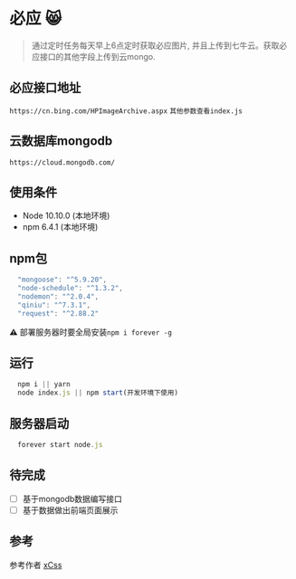 # 必应 :smile_cat:
> 通过定时任务每天早上6点定时获取必应图片, 并且上传到七牛云。获取必应接口的其他字段上传到云mongo.

## 必应接口地址
`https://cn.bing.com/HPImageArchive.aspx` `其他参数查看index.js`

## 云数据库mongodb
`https://cloud.mongodb.com/`

## 使用条件
- Node 10.10.0 (本地环境)
- npm 6.4.1 (本地环境)

## npm包
```js
  "mongoose": "^5.9.20",
  "node-schedule": "^1.3.2",
  "nodemon": "^2.0.4",
  "qiniu": "^7.3.1",
  "request": "^2.88.2"
```
**:warning:** 部署服务器时要全局安装`npm i forever -g`

## 运行
```js
  npm i || yarn
  node index.js || npm start(开发环境下使用)
```
## 服务器启动
```js
  forever start node.js
```
## 待完成
- [ ] 基于mongodb数据编写接口
- [ ] 基于数据做出前端页面展示

## 参考
参考作者
[xCss](https://github.com/xCss/bing)
